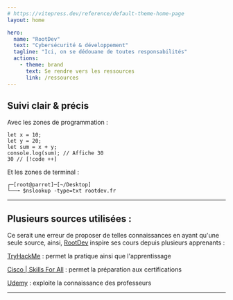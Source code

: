 ```yaml
---
# https://vitepress.dev/reference/default-theme-home-page
layout: home

hero:
  name: "RootDev"
  text: "Cybersécurité & développement"
  tagline: "Ici, on se dédouane de toutes responsabilités"
  actions:
    - theme: brand
      text: Se rendre vers les ressources
      link: /ressources
---
```


## Suivi clair & précis
Avec les zones de programmation :
```javascript:line-numbers=1 {4}
let x = 10;
let y = 20;
let sum = x + y;
console.log(sum); // Affiche 30
30 // [!code ++]
```
Et les zones de terminal :
```shell
┌─[root@parrot]─[~/Desktop]
└──╼ $nslookup -type=txt rootdev.fr
```

---

## Plusieurs sources utilisées :

Ce serait une erreur de proposer de telles connaissances en ayant qu'une seule source, ainsi, [RootDev](/) inspire ses cours depuis plusieurs apprenants :

[TryHackMe](https://tryhackme.com) : permet la pratique ainsi que l'apprentissage

[Cisco | Skills For All](https://skillsforall.com) : permet la préparation aux certifications

[Udemy](https://udemy.com) : exploite la connaissance des professeurs

---



